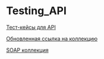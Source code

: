 # Testing_API

[Тест-кейсы для API](https://github.com/VeraChernyavskaya/Testing_API/blob/main/Chernyavskaya_Test-case_API.pdf)

[Обновленная ссылка на коллекцию](https://chernyavskayateam.postman.co/workspace/Team-Workspace~7b679996-1004-4596-870a-11baacb97b94/collection/38465618-dc935b24-eaea-42bb-9319-95b7ce317e7b?action=share&creator=38465618)

[SOAP коллекция](https://www.postman.com/chernyavskayateam/workspace/team-workspace/collection/38465618-5594059a-6011-47c0-8aeb-51a4638c102a?action=share&creator=38465618&active-environment=38465618-1905f8d5-d23e-42e4-905d-2a4d516b7dc6)
